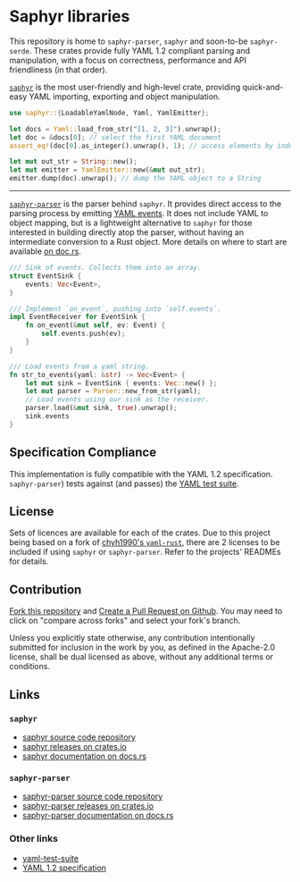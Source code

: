 # Saphyr libraries

This repository is home to `saphyr-parser`, `saphyr` and soon-to-be
`saphyr-serde`. These crates provide fully YAML 1.2 compliant parsing and
manipulation, with a focus on correctness, performance and API friendliness (in that order).

[`saphyr`](https://docs.rs/saphyr/latest/saphyr/) is the most user-friendly and
high-level crate, providing quick-and-easy YAML importing, exporting and object
manipulation.

```rs
use saphyr::{LoadableYamlNode, Yaml, YamlEmitter};

let docs = Yaml::load_from_str("[1, 2, 3]").unwrap();
let doc = &docs[0]; // select the first YAML document
assert_eq!(doc[0].as_integer().unwrap(), 1); // access elements by index

let mut out_str = String::new();
let mut emitter = YamlEmitter::new(&mut out_str);
emitter.dump(doc).unwrap(); // dump the YAML object to a String
```

---

[`saphyr-parser`](https://docs.rs/saphyr-parser/latest/saphyr_parser/) is the
parser behind `saphyr`. It provides direct access to the parsing process by
emitting [YAML
events](https://docs.rs/saphyr-parser/latest/saphyr_parser/parser/enum.Event.html).
It does not include YAML to object mapping, but is a lightweight alternative to
`saphyr` for those interested in building directly atop the parser, without
having an intermediate conversion to a Rust object. More details on where to
start are available [on
doc.rs](https://docs.rs/saphyr-parser/latest/saphyr_parser/parser/trait.EventReceiver.html).

```rs
/// Sink of events. Collects them into an array.
struct EventSink {
    events: Vec<Event>,
}

/// Implement `on_event`, pushing into `self.events`.
impl EventReceiver for EventSink {
    fn on_event(&mut self, ev: Event) {
        self.events.push(ev);
    }
}

/// Load events from a yaml string.
fn str_to_events(yaml: &str) -> Vec<Event> {
    let mut sink = EventSink { events: Vec::new() };
    let mut parser = Parser::new_from_str(yaml);
    // Load events using our sink as the receiver.
    parser.load(&mut sink, true).unwrap();
    sink.events
}
```

## Specification Compliance

This implementation is fully compatible with the YAML 1.2 specification.
`saphyr-parser`) tests against (and passes) the [YAML test
suite](https://github.com/yaml/yaml-test-suite/).

## License

Sets of licences are available for each of the crates. Due to this project
being based on a fork of [chyh1990's
`yaml-rust`](https://github.com/chyh1990/yaml-rust), there are 2 licenses to be
included if using `saphyr` or `saphyr-parser`. Refer to the projects' READMEs
for details.

## Contribution

[Fork this repository](https://github.com/saphyr-rs/saphyr/fork) and
[Create a Pull Request on Github](https://github.com/saphyr-rs/saphyr/compare/master...saphyr-rs:saphyr:master).
You may need to click on "compare across forks" and select your fork's branch.

Unless you explicitly state otherwise, any contribution intentionally submitted
for inclusion in the work by you, as defined in the Apache-2.0 license, shall
be dual licensed as above, without any additional terms or conditions.

## Links
### `saphyr`
* [saphyr source code repository](https://github.com/saphyr-rs/saphyr/tree/master/saphyr)
* [saphyr releases on crates.io](https://crates.io/crates/saphyr)
* [saphyr documentation on docs.rs](https://docs.rs/saphyr/latest/saphyr/)

### `saphyr-parser`
* [saphyr-parser source code repository](https://github.com/saphyr-rs/saphyr/tree/master/parser)
* [saphyr-parser releases on crates.io](https://crates.io/crates/saphyr-parser)
* [saphyr-parser documentation on docs.rs](https://docs.rs/saphyr-parser/latest/saphyr-parser/)

### Other links
* [yaml-test-suite](https://github.com/yaml/yaml-test-suite)
* [YAML 1.2 specification](https://yaml.org/spec/1.2.2/)
